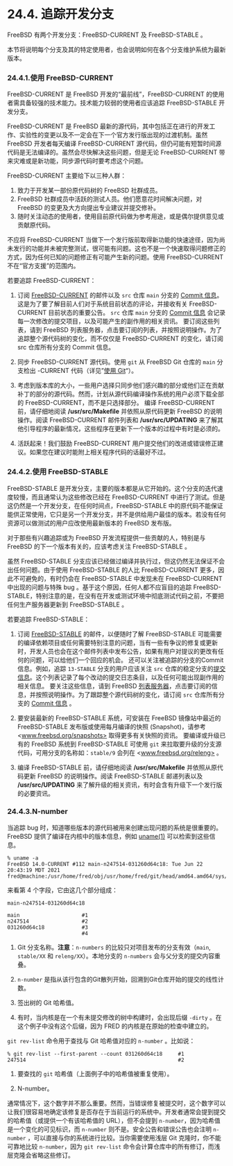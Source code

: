 # 24.4. 追踪开发分支

FreeBSD 有两个开发分支：FreeBSD-CURRENT 及 FreeBSD-STABLE 。

本节将说明每个分支及其的特定使用者，也会说明如何在各个分支维护系统为最新版本。

### 24.4.1.使用 FreeBSD-CURRENT

FreeBSD-CURRENT 是 FreeBSD 开发的“最前线”，FreeBSD-CURRENT 的使用者需具备较强的技术能力。技术能力较弱的使用者应该追踪 FreeBSD-STABLE 开发分支。

FreeBSD-CURRENT 是 FreeBSD 最新的源代码，其中包括正在进行的开发工作、实验性的变更以及不一定会在下一个官方发行版出现的过渡机制。虽然 FreeBSD 开发者每天编译 FreeBSD-CURRENT 源代码，但仍可能有短暂时间源代码是无法编译的。虽然会尽快解决这些问题，但是无论 FreeBSD-CURRENT 带来灾难或是新功能，同步源代码时要考虑这个问题。

FreeBSD-CURRENT 主要给下以三种人群：

1. 致力于开发某一部份原代码树的 FreeBSD 社群成员。
2. FreeBSD 社群成员中活跃的测试人员。他们愿意花时间解决问题，对 FreeBSD 的变更及大方向提出专业建议并提交修补。
3. 随时关注动态的使用者，使用目前原代码做为参考用途，或是偶尔提供意见或贡献原代码。

不应将 FreeBSD-CURRENT 当做下一个发行版前取得新功能的快速途径，因为尚未发行的功能并未被完整测试，很可能有问题。这也不是一个快速取得问题修正的方式，因为任何已知的问题修正有可能产生新的问题。使用 FreeBSD-CURRENT 不在“官方支援”的范围内。

若要追踪 FreeBSD-CURRENT：

1. 订阅 [FreeBSD-CURRENT](https://lists.freebsd.org/subscription/freebsd-current) 的邮件以及 `src` 仓库 `main` 分支的 [Commit 信息](https://lists.freebsd.org/subscription/dev-commits-src-main)。这是为了要了解目前人们对于系统目前状态的评论，并接收有关 FreeBSD-CURRENT 目前状态的重要公告。
`src` 仓库 `main` 分支的 [Commit 信息](https://lists.freebsd.org/subscription/dev-commits-src-main) 会记录每一次修改的提交项目，以及可能产生的副作用的相关资讯。
要订阅这些列表，请到 FreeBSD 列表服务器，点击要订阅的列表，并按照说明操作。为了追踪整个源代码树的变化，而不仅仅是 FreeBSD-CURRENT 的变化，请订阅 src 仓库所有分支的 Commit 信息。

2. 同步 FreeBSD-CURRENT 源代码。使用 `git` 从 FreeBSD Git 仓库的 `main` 分支检出 -CURRENT 代码（详见”[使用 Git](https://docs.freebsd.org/en/books/handbook/mirrors/index.html#git)“）。
   
3. 考虑到版本库的大小，一些用户选择只同步他们感兴趣的部分或他们正在贡献补丁的部分的源代码。然而，计划从源代码编译操作系统的用户必须下载全部的 FreeBSD-CURRENT，而不是只选择部分。
编译 FreeBSD-CURRENT 前，请仔细地阅读 **/usr/src/Makefile** 并依照从原代码更新 FreeBSD 的说明操作。阅读 FreeBSD-CURRENT 邮件列表和 **/usr/src/UPDATING** 来了解其他引导程序的最新情况，这些程序在更新下一个版本的过程中有时是必须的。

4. 活跃起来！我们鼓励 FreeBSD-CURRENT 用户提交他们的改进或错误修正建议。如果您在建议时能附上相关程序代码的话最好不过。

### 24.4.2.使用 FreeBSD-STABLE

FreeBSD-STABLE 是开发分支，主要的版本都是从它开始的。这个分支的迭代速度较慢，而且通常认为这些修改已经在 FreeBSD-CURRENT 中进行了测试。但是这仍然是一个开发分支，在任何时间点，FreeBSD-STABLE 中的原代码不能保证能供正常使用，它只是另一个开发分支，并不是供给用户最佳的版本。若没有任何资源可以做测试的用户应改使用最新版本的 FreeBSD 发布版。

对于那些有兴趣追踪或为 FreeBSD 开发流程提供一些贡献的人，特别是与 FreeBSD 的下一个版本有关的，应该考虑关注 FreeBSD-STABLE 。

虽然 FreeBSD-STABLE 分支应该已经做过编译并执行过，但这仍然无法保证不会出任何问题。由于使用 FreeBSD-STABLE 的人比 FreeBSD-CURRENT 更多，因此不可避免的，有时仍会在 FreeBSD-STABLE 中发现未在 FreeBSD-CURRENT 中出现的问题与特殊 bug 。基于这个原因，任何人都不应盲目的追踪 FreeBSD-STABLE，特别注意的是，在没有在开发或测试环境中彻底测试代码之前，不要把任何生产服务器更新到 FreeBSD-STABLE 。

若要追踪 FreeBSD-STABLE：

1. 订阅 [FreeBSD-STABLE](https://lists.freebsd.org/subscription/freebsd-stable) 的邮件，以便随时了解 FreeBSD-STABLE 可能需要的编译依赖项目或任何需要特别注意的问题，当有一些有争议的修复或更新时，开发人员也会在这个邮件列表中发布公告，如果有用户对提议的更改有任何的问题，可以给他们一个回应的机会。
还可以关注被追踪的分支的Commit 信息。例如，追踪 `13-STABLE` 分支的用户应该关注 `src` 仓库的稳定分支的[提交信息](https://lists.freebsd.org/subscription/dev-commits-src-branches)。这个列表记录了每个改动的提交日志条目，以及任何可能出现副作用的相关信息。
要关注这些信息，请到 FreeBSD [列表服务器](https://lists.freebsd.org/)，点击要订阅的信息，并按照说明操作。为了跟踪整个源代码树的变化，请订阅 `src` 仓库所有分支的 [Commit 信息](https://lists.freebsd.org/subscription/dev-commits-src-all) 。

2. 要安装最新的 FreeBSD-STABLE 系统，可安装在 FreeBSD 镜像站中最近的 FreeBSD-STABLE 发布版或使用每月编译的快照 (Snapshot)，请参考 <www.freebsd.org/snapshots> 取得更多有关快照的资讯。
要编译或升级已有的 FreeBSD 系统到 FreeBSD-STABLE 可使用 `git` 来拉取要升级的分支源代码，可用分支的名称如：`stable/9` 会列在 <www.freebsd.org/releng> 。

3. 编译 FreeBSD-STABLE 前，请仔细地阅读 **/usr/src/Makefile** 并依照从原代码更新 FreeBSD 的说明操作。阅读 FreeBSD-STABLE 邮递列表以及 **/usr/src/UPDATING** 来了解升级的相关资讯，有时会含有升级下一个发行版的必要资讯。

### 24.4.3.N-number

当追踪 bug 时，知道哪些版本的源代码被用来创建出现问题的系统是很重要的。FreeBSD 提供了编译在内核中的版本信息，例如 [uname(1)](https://www.freebsd.org/cgi/man.cgi?query=uname&sektion=1&format=html) 可以检索到这些信息。

```
% uname -a
FreeBSD 14.0-CURRENT #112 main-n247514-031260d64c18: Tue Jun 22 20:43:19 MDT 2021     fred@machine:/usr/home/fred/obj/usr/home/fred/git/head/amd64.amd64/sys/FRED
```

来看第 4 个字段，它由这几个部分组成：

```
main-n247514-031260d64c18

main		            #1
n247514		            #2
031260d64c18	        #3
                        #4
```


1. Git 分支名称。**注意**：`n-numbers` 的比较只对项目发布的分支有效（`main`, `stable/XX` 和 `releng/XX`）。本地分支的 `n-numbers` 会与父分支的提交内容重叠。

2. `n-number` 是指从该行包含的Git散列开始，回溯到Git仓库开始的提交的线性计数。

3. 签出树的 Git 哈希值。

4. 有时，当内核是在一个有未提交修改的树中构建时，会出现后缀 `-dirty` 。在这个例子中没有这个后缀，因为 FRED 的内核是在原始的检查中建立的。

`git rev-list` 命令用于查找与 Git 哈希值对应的 `n-number` 。比如说：

```
% git rev-list --first-parent --count 031260d64c18     #1
247514                                                 #2
```

1. 要查找的 `git` 哈希值（上面例子中的哈希值被重复使用）。

2. N-number。

通常情况下，这个数字并不那么重要。然而，当错误修复被提交时，这个数字可以让我们很容易地确定该修复是否存在于当前运行的系统中。开发者通常会提到提交的哈希值（或提供一个有该哈希值的 URL），但不会提到 `n-number`，因为哈希值是一个变化的可见标识，而 `n-number` 则不是。安全公告和错误公告也会注明 `n-number` ，可以直接与你的系统进行比较。当你需要使用浅层 Git 克隆时，你不能可靠地比较 `n-number`，因为 `git rev-list` 命令会计算仓库中的所有修订，而浅层克隆会省略这些修订。
